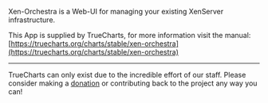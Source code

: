 Xen-Orchestra is a Web-UI for managing your existing XenServer infrastructure.

This App is supplied by TrueCharts, for more information visit the manual: [https://truecharts.org/charts/stable/xen-orchestra](https://truecharts.org/charts/stable/xen-orchestra)

---

TrueCharts can only exist due to the incredible effort of our staff.
Please consider making a [donation](https://truecharts.org/sponsor) or contributing back to the project any way you can!
